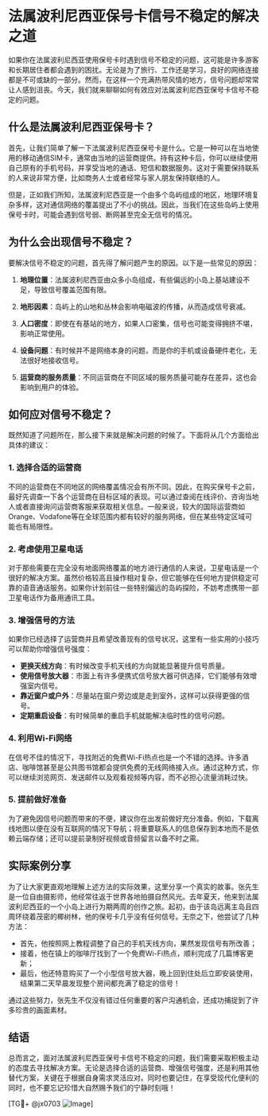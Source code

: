 # 法属波利尼西亚保号卡信号不稳定的解决之道

如果你在法属波利尼西亚使用保号卡时遇到信号不稳定的问题，这可能是许多游客和长期居住者都会遇到的困扰。无论是为了旅行、工作还是学习，良好的网络连接都是不可或缺的一部分。然而，在这样一个充满热带风情的地方，信号问题却常常让人感到沮丧。今天，我们就来聊聊如何有效应对法属波利尼西亚保号卡信号不稳定的问题。

## 什么是法属波利尼西亚保号卡？

首先，让我们简单了解一下法属波利尼西亚保号卡是什么。它是一种可以在当地使用的移动通信SIM卡，通常由当地的运营商提供。持有这种卡后，你可以继续使用自己原有的手机号码，并享受当地的通话、短信和数据服务。这对于需要保持联系的人来说非常方便，比如商务人士或者经常与家人朋友保持联络的人。

但是，正如我们所知，法属波利尼西亚是一个由多个岛屿组成的地区，地理环境复杂多样，这对通信网络的覆盖提出了不小的挑战。因此，当我们在这些岛屿上使用保号卡时，可能会遇到信号弱、断网甚至完全无信号的情况。

## 为什么会出现信号不稳定？

要解决信号不稳定的问题，首先得了解问题产生的原因。以下是一些常见的原因：

1. **地理位置**：法属波利尼西亚由众多小岛组成，有些偏远的小岛上基站建设不足，导致信号覆盖范围有限。
   
2. **地形因素**：岛屿上的山地和丛林会影响电磁波的传播，从而造成信号衰减。

3. **人口密度**：即使在有基站的地方，如果人口密集，信号也可能变得拥挤不堪，影响正常使用。

4. **设备问题**：有时候并不是网络本身的问题，而是你的手机或设备硬件老化，无法很好地接收信号。

5. **运营商的服务质量**：不同运营商在不同区域的服务质量可能存在差异，这也会影响到用户的体验。

## 如何应对信号不稳定？

既然知道了问题所在，那么接下来就是解决问题的时候了。下面将从几个方面给出具体的建议：

### 1. 选择合适的运营商

不同的运营商在不同地区的网络覆盖情况会有所不同。因此，在购买保号卡之前，最好先调查一下各个运营商在目标区域的表现。可以通过查阅在线评价、咨询当地人或者直接询问运营商客服来获取相关信息。一般来说，较大的国际运营商如Orange、Vodafone等在全球范围内都有较好的服务网络，但在某些特定区域可能也有局限性。

### 2. 考虑使用卫星电话

对于那些需要在完全没有地面网络覆盖的地方进行通信的人来说，卫星电话是一个很好的解决方案。虽然价格较高且操作相对复杂，但它能够在任何地方提供稳定可靠的语音通话服务。如果你计划前往一些特别偏远的岛屿探险，不妨考虑携带一部卫星电话作为备用通讯工具。

### 3. 增强信号的方法

如果你已经选择了运营商并且希望改善现有的信号状况，这里有一些实用的小技巧可以帮助你增强信号强度：

- **更换天线方向**：有时候改变手机天线的方向就能显著提升信号质量。
- **使用信号放大器**：市面上有许多便携式信号放大器可供选择，它们能够有效增强室内信号。
- **靠近窗户或户外**：尽量站在窗户旁边或是走到室外，这样可以获得更强的信号。
- **定期重启设备**：有时候简单的重启手机就能解决临时性的信号问题。

### 4. 利用Wi-Fi网络

在信号不佳的情况下，寻找附近的免费Wi-Fi热点也是一个不错的选择。许多酒店、咖啡馆甚至是公共图书馆都会提供免费的无线网络接入点。通过这种方式，你可以继续浏览网页、发送邮件以及观看视频等内容，而不必担心流量消耗过快。

### 5. 提前做好准备

为了避免因信号问题而带来的不便，建议你在出发前做好充分准备。例如，下载离线地图以便在没有互联网的情况下导航；将重要联系人的信息保存到本地而不是依赖云端存储；还可以提前录制好视频或音频留言以备不时之需。

## 实际案例分享

为了让大家更直观地理解上述方法的实际效果，这里分享一个真实的故事。张先生是一位自由摄影师，他经常往返于世界各地拍摄自然风光。去年夏天，他来到法属波利尼西亚的一个小岛上进行为期两周的创作之旅。起初，由于该岛远离主岛且四周环绕着茂密的椰树林，他的保号卡几乎没有任何信号。无奈之下，他尝试了几种方法：

- 首先，他按照网上教程调整了自己的手机天线方向，果然发现信号有所改善；
- 接着，他在镇上的咖啡厅找到了一个免费Wi-Fi热点，顺利完成了几篇博客更新；
- 最后，他还特意购买了一个小型信号放大器，晚上回到住处后立即安装使用，结果第二天早晨发现整个房间都充满了稳定的信号！

通过这些努力，张先生不仅没有错过任何重要的客户沟通机会，还成功捕捉到了许多珍贵的画面素材。

## 结语

总而言之，面对法属波利尼西亚保号卡信号不稳定的问题，我们需要采取积极主动的态度去寻找解决方案。无论是选择合适的运营商、增强信号强度，还是利用其他替代方案，关键在于根据自身需求灵活应对。同时也要记住，在享受现代化便利的同时，也不要忘记珍惜大自然赐予我们的宁静时刻哦！

[TG💪+ @jx0703 ![Image](https://github.com/user-attachments/assets/dbca1d08-cadb-493c-b0ec-ad6f7a83f270)]